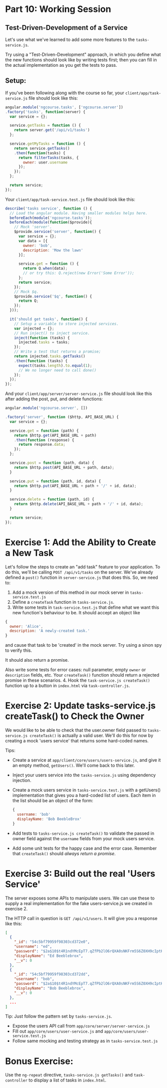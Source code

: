 # Part 10: Working Session

## Test-Driven-Development of a Service

Let's use what we've learned to add some more features to the
`tasks-service.js`.

Try using a "Test-Driven-Development" approach, in which you define what
the new functions should look like by writing tests first; then you can fill
in the actual implementation as you get the tests to pass.

## Setup:

If you've been following along with the course so far, your
`client/app/task-service.js` file should look like this:

```javascript
angular.module('ngcourse.tasks', ['ngcourse.server'])
.factory('tasks', function(server) {
  var service = {};

  service.getTasks = function () {
    return server.get('/api/v1/tasks')
  };

  service.getMyTasks = function () {
    return service.getTasks()
    .then(function(tasks) {
      return filterTasks(tasks, {
        owner: user.username
      });
    });
  };

  return service;
});
```

Your `client/app/task-service.test.js` file should look like this:

```javascript
describe('tasks service', function () {
  // Load the angular module. Having smaller modules helps here.
  beforeEach(module('ngcourse.tasks'));
  beforeEach(module(function($provide){
    // Mock 'server'.
    $provide.service('server', function() {
      var service = {};
      var data = [{
        owner: 'bob',
        description: 'Mow the lawn'
      }];

      service.get = function () {
        return Q.when(data);
        // or try this: Q.reject(new Error('Some Error'));
      };
      return service;
    });
    // Mock $q.
    $provide.service('$q', function() {
      return Q;
    });
  }));

  it('should get tasks', function() {
    // Setup a variable to store injected services.
    var injected = {};
    // Run inject() to inject service.
    inject(function (tasks) {
      injected.tasks = tasks;
    });
    // Write a test that returns a promise;
    return injected.tasks.getTasks()
    .then(function (tasks) {
      expect(tasks.length).to.equal(1);
      // We no longer need to call done()
    });
  });
});
```

And your `client/app/server/server-service.js` file should look like this after adding the post, put, and delete functions:

```javascript
angular.module('ngcourse.server', [])

.factory('server', function ($http, API_BASE_URL) {
  var service = {};

  service.get = function (path) {
    return $http.get(API_BASE_URL + path)
    .then(function (response) {
      return response.data;
    });
  };

  service.post = function (path, data) {
    return $http.post(API_BASE_URL + path, data);
  }

  service.put = function (path, id, data) {
    return $http.put(API_BASE_URL + path + '/' + id, data);
  }

  service.delete = function (path, id) {
    return $http.delete(API_BASE_URL + path + '/' + id, data);
  }

  return service;
});
```

# Exercise 1: Add the Ability to Create a New Task

Let's follow the steps to create an "add task" feature to your application. To
do this, we'll be calling `POST /api/v1/tasks` on the server.  We've already
defined a `post()` function in `server-service.js` that does this.  So, we need
to:

1. Add a mock version of this method in our mock server in
  `tasks-service.test.js`
2. Define a `createTask` function in `tasks-service.js`.
3. Write some tests in `task-service.test.js` that define what we want this
  new function's behaviour to be.  It should accept an object like

  ```javascript
  {
    owner: 'Alice',
    description: 'A newly-created task.'
  }
  ```

  and cause that task to be 'created' in the mock server.  Try using a sinon spy
  to verify this.

  It should also return a promise.

  Also write some tests for error cases: null parameter, empty `owner` or
  `description` fields, etc. Your `createTask()` function should return a
  rejected promise in these scenarios.
4. Hook the `task-service.js createTask()` function up to a button in `index.html`
  via `task-controller.js`.

# Exercise 2: Update tasks-service.js createTask() to Check the Owner

We would like to be able to check that the user.owner field passed to
`tasks-service.js createTask()` is actually a valid user.  We'll do this
for now by creating a mock 'users service' that returns some hard-coded names.

Tips:
* Create a service at `app/client/core/users/users-service.js`, and give
  it an empty method, `getUsers()`.  We'll come back to this later.
* Inject your users service into the `tasks-service.js` using dependency
  injection.
* Create a mock users service in `tasks-service.test.js` with a getUsers()
  implementation that gives you a hard-coded list of users.  Each item in the
  list should be an object of the form:

  ```javascript
  {
    username: 'bob'
    displayName: 'Bob BeebleBrox'
  }
  ```

* Add tests to `tasks-service.js createTask()` to validate the passed in owner
  field against the `username` fields from your mock users service.
* Add some unit tests for the happy case and the error case.  Remember that
  `createTask()` should _always return a promise_.

# Exercise 3: Build out the real 'Users Service'

The server exposes some APIs to manipulate users.  We can use these to supply
a real implementation for the fake users-service.js we created in exercise 2.

The HTTP call in question is `GET /api/v1/users`.  It will give you a response
like this:

```json
[
  {
    "_id": "54c5bf79959f98303cd372e0",
    "username": "ed",
    "password": "$2a$10$t4R1ndYMcEpT7.qZfPb2lO6rQXA0sNKFrm5S6Z0XH9cIptKg68Y3K",
    "displayName": "Ed Beeblebrox",
    "__v": 0
  },
  {
    "_id": "54c5bf79959f98303cd372dd",
    "username": "bob",
    "password": "$2a$10$t4R1ndYMcEpT7.qZfPb2lO6rQXA0sNKFrm5S6Z0XH9cIptKg68Y3K",
    "displayName": "Bob Beeblebrox",
    "__v": 0
  },
  ...
]
```

Tip: Just follow the pattern set by `tasks-service.js`.
* Expose the users API call from `app/core/server/server-service.js`
* Fill out `app/core/users/user-service.js` and
`app/core/users/user-service.test.js`
* Follow same mocking and testing strategy as in `tasks-service.test.js`

# Bonus Exercise:

Use the `ng-repeat` directive, `tasks-service.js getTasks()` and `task-controller`
to display a list of tasks in `index.html`.
